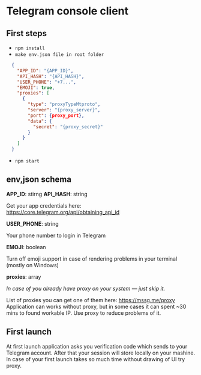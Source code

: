 # Telegram console client

## First steps
- `npm install`
- `make env.json file in root folder`

```json
  {
    "APP_ID": "{APP_ID}",
    "API_HASH": "{API_HASH}",
    "USER_PHONE": "+7...",
    "EMOJI": true,
    "proxies": [
      {
        "type": "proxyTypeMtproto",
        "server": "{proxy_server}",
        "port": {proxy_port},
        "data": {
          "secret": "{proxy_secret}"
        }
      }
    ]
  }
```
- `npm start`

## env,json schema

**APP_ID**: stirng
**API_HASH**: string

Get your app credentials here:
https://core.telegram.org/api/obtaining_api_id

**USER_PHONE**: string

Your phone number to login in Telegram

**EMOJI**: boolean

Turn off emoji support in case of rendering problems in your terminal (mostly on Windows)

**proxies**: array

*In case of you already have proxy on your system — just skip it.*

List of proxies you can get one of them here: https://mssg.me/proxy
Application can works without proxy, but in some cases it can spent ~30 mins to found workable IP. Use proxy to reduce problems of it.

## First launch

At first launch application asks you verification code which sends to your Telegram account. After that your session will store locally on your mashine. In case of your first launch takes so much time without drawing of UI try proxy.
